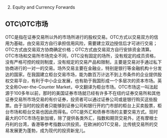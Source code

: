 2. Equity and Currency Forwards
## OTC\OTC市场
OTC是指在证券交易所以外的市场所进行的股权交易。OTC方式以交易双方的信用为基础，由交易双方自行承担信用风险，需要建立双边授信后才可进行交易；OTC方式由交易双方协商确定价格；OTC方式由交易双方自行安排资金清算。OTC市场和交易所市场完全不同，OTC没有固定的场所，没有规定的成员资格，没有严格可控的规则制度，没有规定的交易产品和限制，主要是交易对手通过私下协商进行的一对一的交易。场外交易主要在金融业，特别是银行等金融机构十分发达的国家。在我国建立柜台交易市场，能为数百万计达不到上市条件的企业提供股权交易平台，有利于中小企业发展，也有助于我国形成一个多层次的资本市场。英文全称Over-the-Counter Market，中文翻译为柜台市场。OTC市场这一叫法起源于100多年以前，那时的美国证券市场就已经有许多不在纽约证券交易所和其他证券交易所市场交易的有价证券，投资者可以通过证券公司或是银行购买这些股票。由于当时的投资者只能够到证券公司和银行开的门市部的柜台上买卖股票，柜台市场和柜台交易也因此而得名。OTC是外汇和债券市场的主要交易方式。现时最大的OTC市场在新加坡，除了提供各类外汇，指数和期货交易外，还有摩根士丹利的台湾，香港等参考指数以供投资。在欧洲的OTC交易，比传统交易所的交易发展更为蓬勃，成为现代的投资新宠儿。
